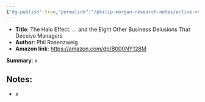 ```yaml
---
{"dg-publish":true,"permalink":"/philip-morgan-research-notes/active-research/marketing/marketing-for-non-commodities/the-halo-effect-and-the-eight-other-business-delusions-that-deceive-managers-phil-rosenzweig-ie-notes/"}
---
```


- **Title**: The Halo Effect: ... and the Eight Other Business Delusions That Deceive Managers
- **Author**: Phil Rosenzweig
- **Amazon link**: https://amazon.com/dp/B000NY128M


**Summary**: x

## Notes:

- x
